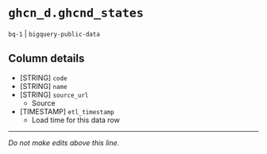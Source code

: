 # `ghcn_d.ghcnd_states`
`bq-1` | `bigquery-public-data`

## Column details
* [STRING]    `code`
* [STRING]    `name`
* [STRING]    `source_url`
  - Source 
* [TIMESTAMP] `etl_timestamp`
  - Load time for this data row

-------------------------------------------------------------------------------
*Do not make edits above this line.*
